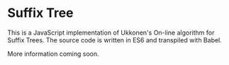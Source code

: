 # Suffix Tree

This is a JavaScript implementation of Ukkonen's On-line algorithm for Suffix Trees.
The source code is written in ES6 and transpiled with Babel.


More information coming soon.